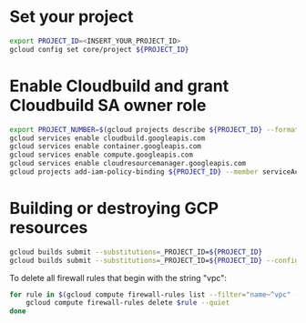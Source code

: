 # Set your project
```bash
export PROJECT_ID=<INSERT_YOUR_PROJECT_ID>
gcloud config set core/project ${PROJECT_ID}
```

# Enable Cloudbuild and grant Cloudbuild SA owner role 
```bash
export PROJECT_NUMBER=$(gcloud projects describe ${PROJECT_ID} --format 'value(projectNumber)')
gcloud services enable cloudbuild.googleapis.com
gcloud services enable container.googleapis.com
gcloud services enable compute.googleapis.com
gcloud services enable cloudresourcemanager.googleapis.com
gcloud projects add-iam-policy-binding ${PROJECT_ID} --member serviceAccount:${PROJECT_NUMBER}@cloudbuild.gserviceaccount.com --role roles/owner
```

# Building or destroying GCP resources
```bash
gcloud builds submit --substitutions=_PROJECT_ID=${PROJECT_ID}
gcloud builds submit --substitutions=_PROJECT_ID=${PROJECT_ID} --config=cloudbuild_destroy.yaml
```

To delete all firewall rules that begin with the string "vpc":
```bash
for rule in $(gcloud compute firewall-rules list --filter="name~^vpc" --format="value(name)"); do
    gcloud compute firewall-rules delete $rule --quiet
done
```

